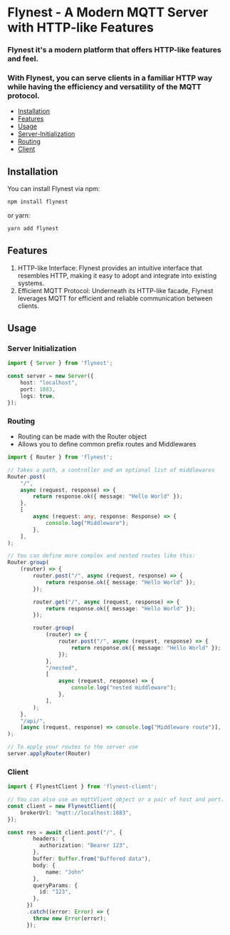 # Flynest - A Modern MQTT Server with HTTP-like Features

### Flynest it's a modern platform that offers HTTP-like features and feel.
### With Flynest, you can serve clients in a familiar HTTP way while having the efficiency and versatility of the MQTT protocol.

- [Installation](#installation)
- [Features](#features)
- [Usage](#usage)
- [Server-Initialization](#Server-Initialization)
- [Routing](#routing)
- [Client](#client)

## Installation

You can install Flynest via npm:
```bash
npm install flynest
```

or yarn:
```bash
yarn add flynest
```

## Features
1) HTTP-like Interface: Flynest provides an intuitive interface that resembles HTTP, making it easy to adopt and integrate into existing systems.
2) Efficient MQTT Protocol: Underneath its HTTP-like facade, Flynest leverages MQTT for efficient and reliable communication between clients.

## Usage

### Server Initialization
```typescript
import { Server } from 'flynest';

const server = new Server({
    host: "localhost",
    port: 1883,
    logs: true,
});
```

### Routing
- Routing can be made with the Router object
- Allows you to define common prefix routes and Middlewares

```typescript
import { Router } from 'flynest';

// Takes a path, a controller and an optional list of middlewares
Router.post(
    "/",
    async (request, response) => {
        return response.ok({ message: "Hello World" });
    },
    [
        async (request: any, response: Response) => {
            console.log("Middleware");
        },
    ],
);

// You can define more complex and nested routes like this:
Router.group(
    (router) => {
        router.post("/", async (request, response) => {
            return response.ok({ message: "Hello World" });
        });

        router.get("/", async (request, response) => {
            return response.ok({ message: "Hello World" });
        });

        router.group(
            (router) => {
                router.post("/", async (request, response) => {
                    return response.ok({ message: "Hello World" });
                });
            },
            "/nested",
            [
                async (request, response) => {
                    console.log("nested middleware");
                },
            ],
        );
    },
    "/api/",
    [async (request, response) => console.log("Middleware route")],
);

// To apply your routes to the server use
server.applyRouter(Router)
```

### Client
```typescript
import { FlynestClient } from 'flynest-client';

// You can also use an mqttVlient object or a pair of host and port.
const client = new FlynestClient({
    brokerUrl: "mqtt://localhost:1883",
});

const res = await client.post("/", {
        headers: {
          authorization: "Bearer 123",
        },
        buffer: Buffer.from("Buffered data"),
        body: {
            name: "John"
        },
        queryParams: {
          id: "123",
        },
      })
      .catch((error: Error) => {
        throw new Error(error);
      });
```